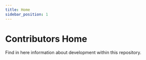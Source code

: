 ```yaml
---
title: Home
sidebar_position: 1
---
```


# Contributors Home

Find in here information about development within this repository.
